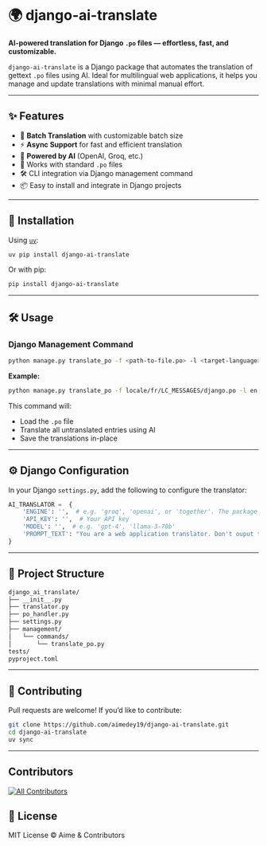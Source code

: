 # 🌍 django-ai-translate

**AI-powered translation for Django `.po` files — effortless, fast, and customizable.**

`django-ai-translate` is a Django package that automates the translation of gettext `.po` files using AI. Ideal for multilingual web applications, it helps you manage and update translations with minimal manual effort.

---

## ✨ Features

* 🔁 **Batch Translation** with customizable batch size
* ⚡️ **Async Support** for fast and efficient translation
* 🧠 **Powered by AI** (OpenAI, Groq, etc.)
* 📁 Works with standard `.po` files
* 🛠️ CLI integration via Django management command
* 📦 Easy to install and integrate in Django projects

---

## 🚀 Installation

Using [`uv`](https://github.com/astral-sh/uv):

```bash
uv pip install django-ai-translate
```

Or with pip:

```bash
pip install django-ai-translate
```

---

## 🛠️ Usage

### Django Management Command

```bash
python manage.py translate_po -f <path-to-file.po> -l <target-language> -bs [--batch-size 100]
```

**Example:**

```bash
python manage.py translate_po -f locale/fr/LC_MESSAGES/django.po -l en -bs 100
```

This command will:

* Load the `.po` file
* Translate all untranslated entries using AI
* Save the translations in-place


---


## ⚙️ Django Configuration

In your Django `settings.py`, add the following to configure the translator:

```python
AI_TRANSLATOR =  {
    'ENGINE': '',  # e.g. 'groq', 'openai', or 'together'. The package only support these three api for now.
    'API_KEY': '',  # Your API key
    'MODEL': '',  # e.g. 'gpt-4', 'llama-3-70b'
    'PROMPT_TEXT': "You are a web application translator. Don't ouput thinking. Don't add anything else than result. Translate the following text to "
}
```

---

## 📁 Project Structure

```bash
django_ai_translate/
├── __init__.py
├── translator.py
├── po_handler.py
├── settings.py
├── management/
│   └── commands/
│       └── translate_po.py
tests/
pyproject.toml
```

---

## 🙌 Contributing

Pull requests are welcome! If you’d like to contribute:

```bash
git clone https://github.com/aimedey19/django-ai-translate.git
cd django-ai-translate
uv sync
```

---

## Contributors
<!-- ALL-CONTRIBUTORS-BADGE:START - Do not remove or modify this section -->
[![All Contributors](https://img.shields.io/badge/all_contributors-1-orange.svg?style=flat-square)](#contributors-)
<!-- ALL-CONTRIBUTORS-BADGE:END -->

## 📄 License

MIT License © Aime & Contributors

